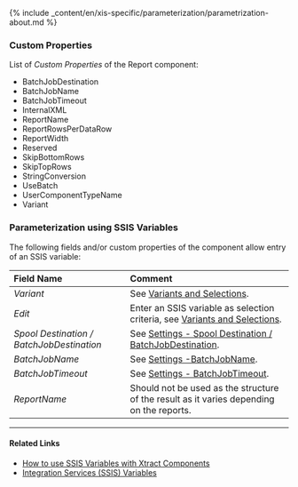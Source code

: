 
{% include _content/en/xis-specific/parameterization/parametrization-about.md  %}

### Custom Properties

List of *Custom Properties* of the Report component:
- BatchJobDestination
- BatchJobName
- BatchJobTimeout
- InternalXML
- ReportName
- ReportRowsPerDataRow
- ReportWidth
- Reserved
- SkipBottomRows
- SkipTopRows
- StringConversion
- UseBatch
- UserComponentTypeName
- Variant

### Parameterization using SSIS Variables
The following fields and/or custom properties of the component allow entry of an SSIS variable:

|Field Name|Comment|
|:----|:----|
| *Variant*|See [Variants and Selections](./variants-and-selections).|
| *Edit*|Enter an SSIS variable as selection criteria, see [Variants and Selections](./variants-and-selections).|
|*Spool Destination / BatchJobDestination* | See [Settings - Spool Destination / BatchJobDestination](./settings).|
|*BatchJobName*        |See [Settings -BatchJobName](./settings).|
|*BatchJobTimeout*     |See [Settings - BatchJobTimeout](./settings).|
|*ReportName*        |  Should not be used as the structure of the result as it varies depending on the reports.    |

****
#### Related Links
- [How to use SSIS Variables with Xtract Components](../parameterization/parameterization-var) 
- [Integration Services (SSIS) Variables](https://docs.microsoft.com/en-us/sql/integration-services/integration-services-ssis-variables?view=sql-server-ver15)